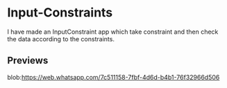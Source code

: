 # Input-Constraints

I have made an InputConstraint app which take constraint and then check the data according to the constraints.

## Previews

blob:https://web.whatsapp.com/7c511158-7fbf-4d6d-b4b1-76f32966d506




